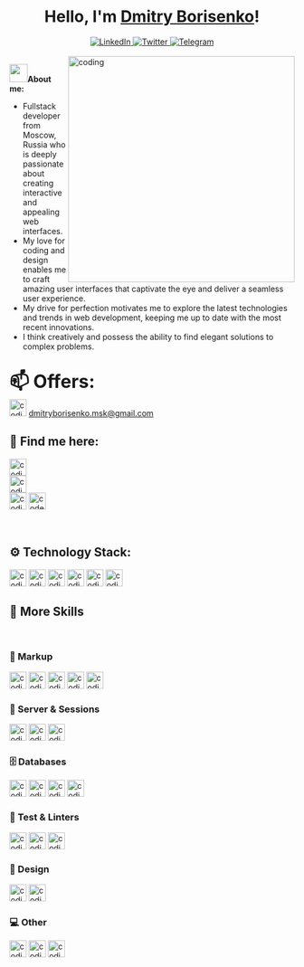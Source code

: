 <h1 align="center">Hello, I'm <a href="https://www.linkedin.com/in/dmitry-borisenko-9a8144128/" target="_blank">Dmitry Borisenko</a>!</h1>
<div id="socials" align="center">
	<a href="https://www.linkedin.com/in/dmitry-borisenko-9a8144128/">
		<img src="https://img.shields.io/badge/LinkedIn-53B5CA?style=for-the-badge&logo=linkedin&logoColor=355981" alt="LinkedIn"/>
	</a>
	<a href="https://twitter.com/Brsnk_Dmtr">
		<img src="https://img.shields.io/badge/Twitter-53B5CA?style=for-the-badge&logo=twitter&logoColor=355981" alt="Twitter"/>
	</a>
	<a href="https://t.me/borisenko_dmitry">
		<img src="https://img.shields.io/badge/Telegram-53B5CA?style=for-the-badge&logo=telegram&logoColor=355981" alt="Telegram"/>
	</a>
</div>
<br>

<img align="right" alt="coding" width="400" src="https://i.pinimg.com/originals/29/5d/ba/295dba78f8e4148215611aab4e03f93a.gif">	
	
<strong><img src="https://github.com/blackcater/blackcater/raw/main/images/Hi.gif" height="32"/>About me:</strong>
<br>
-  Fullstack developer from Moscow, Russia who is deeply passionate about creating interactive and appealing web interfaces.
-  My love for coding and design enables me to craft amazing user interfaces that captivate the eye and deliver a seamless user experience.
-  My drive for perfection motivates me to explore the latest technologies and trends in web development, keeping me up to date with the most recent innovations.
-  I think creatively and possess the ability to find elegant solutions to complex problems.

<br>
<strong style='font-size: 32px'>📫 Offers:</strong> <br>

<img alt="coding" height="30" src="https://img.shields.io/badge/Gmail-355981?style=for-the-badge&logo=gmail&logoColor=53B5CA">              
<a href="/" target="_blank">dmitryborisenko.msk@gmail.com</a>

## 👤 Find me here:

<a href="https://instagram.com/gysen?igshid=YmMyMTA2M2Y=" target="_blank"><img alt="coding" height="30" src="https://img.shields.io/badge/Instagram-53B5CA?style=for-the-badge&logo=instagram&logoColor=355981"></a>
<br>
<a href="https://www.facebook.com/dmborisenko" target="_blank"><img alt="coding" height="30" src="https://img.shields.io/badge/Facebook-53B5CA?style=for-the-badge&logo=facebook&logoColor=355981"></a>
<br>
<a href="https://www.facebook.com/dmborisenko" target="_blank"><img alt="coding" height="30" src="https://img.shields.io/badge/Codewars-53B5CA?style=for-the-badge&logo=Codewars&logoColor=355981"></a>
<a href="https://www.codewars.com/" target="blank"><img height=30 alt="codewars" src="https://www.codewars.com/users/gysen/badges/large"></a>

<br>

## ⚙️ Technology Stack:

  <img alt="coding" height="30" src="https://img.shields.io/badge/JavaScript-355981?style=for-the-badge&logo=javascript&logoColor=53B5CA">
  <img alt="coding" height="30" src="https://img.shields.io/badge/TypeScript-355981?style=for-the-badge&logo=typescript&logoColor=53B5CA">
  <img alt="coding" height="30" src="https://img.shields.io/badge/React-355981?style=for-the-badge&logo=react&logoColor=53B5CA">
  <img alt="coding" height="30" src="https://img.shields.io/badge/Redux-355981?style=for-the-badge&logo=redux&logoColor=53B5CA">
  <img alt="coding" height="30" src="https://img.shields.io/badge/Next.js-355981?style=for-the-badge&logo=next.js&logoColor=53B5CA">
  <img alt="coding" height="30" src="https://img.shields.io/badge/Node.js-355981?style=for-the-badge&logo=node.js&logoColor=53B5CA">

<h2>📎 More Skills</h3>
<br>
  <h3>📐 Markup</h3>
  <img alt="coding" height="30" src="https://img.shields.io/badge/HTML5-53B5CA?style=for-the-badge&logo=html5&logoColor=355981">
  <img alt="coding" height="30" src="https://img.shields.io/badge/CSS3-53B5CA?style=for-the-badge&logo=css3&logoColor=355981">
  <img alt="coding" height="30" src="https://img.shields.io/badge/Sass-53B5CA?style=for-the-badge&logo=sass&logoColor=355981">
  <img alt="coding" height="30" src="https://img.shields.io/badge/Tailwind_CSS-53B5CA?style=for-the-badge&logo=tailwind-css&logoColor=355981">
  <img alt="coding" height="30" src="https://img.shields.io/badge/Bootstrap-53B5CA?style=for-the-badge&logo=bootstrap&logoColor=355981">
  <br>
  <h3>💾 Server & Sessions</h3>
  <img alt="coding" height="30" src="https://img.shields.io/badge/Express.js-355981?style=for-the-badge&logo=express&logoColor=53B5CA">
  <img alt="coding" height="30" src="https://img.shields.io/badge/Express_sessions-355981?style=for-the-badge&logo=express&logoColor=53B5CA">
  <img alt="coding" height="30" src="https://img.shields.io/badge/json%20web%20tokens-355981?style=for-the-badge&logo=json-web-tokens&logoColor=53B5CA">
  <br>
  <h3>🗄 Databases</h3>
  <img alt="coding" height="30" src="https://img.shields.io/badge/PostgreSQL-53B5CA?style=for-the-badge&logo=postgresql&logoColor=355981">
  <img alt="coding" height="30" src="https://img.shields.io/badge/Sequelize-53B5CA?style=for-the-badge&logo=Sequelize&logoColor=355981">
  <img alt="coding" height="30" src="https://img.shields.io/badge/MongoDB-53B5CA?style=for-the-badge&logo=mongodb&logoColor=355981">
  <img alt="coding" height="30" src="https://img.shields.io/badge/Strapi-53B5CA?style=for-the-badge&logo=strapi&logoColor=355981">
  <h3>🔩 Test & Linters</h3>
  <img alt="coding" height="30" src="https://img.shields.io/badge/Jest-355981?style=for-the-badge&logo=Jest&logoColor=53B5CA">
  <img alt="coding" height="30" src="https://img.shields.io/badge/eslint-355981?style=for-the-badge&logo=eslint&logoColor=53B5CA">
  <img alt="coding" height="30" src="https://img.shields.io/badge/prettier-355981?style=for-the-badge&logo=prettier&logoColor=53B5CA">
  <br>
  <h3>🎨 Design</h3>
  <img alt="coding" height="30" src="https://img.shields.io/badge/Figma-53B5CA?style=for-the-badge&logo=figma&logoColor=355981">
  <img alt="coding" height="30" src="https://img.shields.io/badge/Adobe%20Photoshop-53B5CA?style=for-the-badge&logo=Adobe%20Photoshop&logoColor=355981">
  <br>
  <h3>💻 Other</h3>
  <img alt="coding" height="30" src="https://img.shields.io/badge/GIT-355981?style=for-the-badge&logo=git&logoColor=53B5CA">
  <img alt="coding" height="30" src="https://img.shields.io/badge/GITHUB-355981?style=for-the-badge&logo=github&logoColor=53B5CA">
  <img alt="coding" height="30" src="https://img.shields.io/badge/GITLAB-355981?style=for-the-badge&logo=gitlab&logoColor=53B5CA">
  <br>
